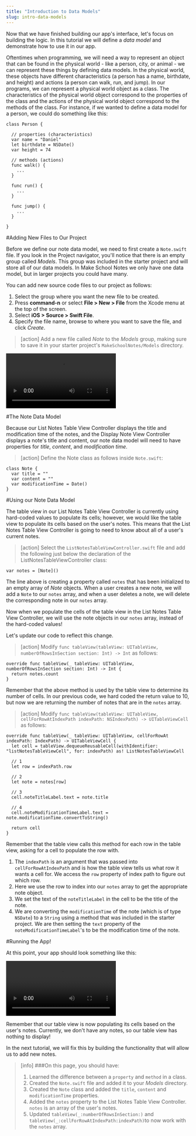 ```yaml
---
title: "Introduction to Data Models"
slug: intro-data-models
---
```


Now that we have finished building our app's interface, let's focus on building the logic. In this tutorial we will define a *data model* and demonstrate how to use it in our app.

Oftentimes when programming, we will need a way to represent an object that can be found in the physical world - like a person, city, or animal - we can represent these things by defining data models. In the physical world, these objects have different characteristics (a person has a name, birthdate, and height) and actions (a person can walk, run, and jump). In our programs, we can represent a physical world object as a class. The characteristics of the physical world object correspond to the properties of the class and the actions of the physical world object correspond to the methods of the class. For instance, if we wanted to define a data model for a person, we could do something like this:

    class Person {

      // properties (characteristics)
      var name = "Daniel"
      let birthdate = NSDate()
      var height = 74

      // methods (actions)
      func walk() {
        ...
      }

      func run() {
        ...
      }

      func jump() {
        ...
      }

    }

#Adding New Files to Our Project

Before we define our note data model, we need to first create a `Note.swift` file. If you look in the Project navigator, you'll notice that there is an empty group called *Models*. This group was included in the starter project and will store all of our data models. In Make School Notes we only have one data model, but in larger projects you could have many.

You can add new source code files to our project as follows:

1. Select the group where you want the new file to be created.
2. Press **command-n** or select **File > New > File** from the Xcode menu at the top of the screen.
3. Select **iOS > Source > Swift File**.
4. Specify the file name, browse to where you want to save the file, and click *Create*.

> [action]
Add a new file called *Note* to the *Models* group, making sure to save it in your starter project's `MakeSchoolNotes/Models` directory.
>
![ms-video](https://s3.amazonaws.com/mgwu-misc/Make+School+Notes/addFile.mov)

#The Note Data Model

Because our List Notes Table View Controller displays the title and modification time of the notes, and the Display Note View Controller displays a note's title and content, our note data model will need to have properties for *title*, *content*, and *modification time*.

> [action]
Define the Note class as follows inside `Note.swift`:
>
    class Note {
      var title = ""
      var content = ""
      var modificationTime = Date()
    }

#Using our Note Data Model

The table view in our List Notes Table View Controller is currently using hard-coded values to populate its cells; however, we would like the table view to populate its cells based on the user's notes. This means that the List Notes Table View Controller is going to need to know about all of a user's current notes.

> [action]
> Select the `ListNotesTableViewController.swift` file and add the following just below the declaration of the ListNotesTableViewController class:
>
    var notes = [Note]()

The line above is creating a property called `notes` that has been initialized to an empty array of *Note* objects. When a user creates a new note, we will add a `Note` to our `notes` array, and when a user deletes a note, we will delete the corresponding note in our `notes` array.

Now when we populate the cells of the table view in the List Notes Table View Controller, we will use the note objects in our `notes` array, instead of the hard-coded values!

Let's update our code to reflect this change.

> [action]
Modify `func tableView(tableView: UITableView, numberOfRowsInSection section: Int) -> Int` as follows:
>
    override func tableView(_ tableView: UITableView, numberOfRowsInSection section: Int) -> Int {
      return notes.count
    }

Remember that the above method is used by the table view to determine its number of cells. In our previous code, we hard coded the return value to 10, but now we are returning the number of notes that are in the `notes` array.

> [action]
Modify `func tableView(tableView: UITableView, cellForRowAtIndexPath indexPath: NSIndexPath) -> UITableViewCell` as follows:
>
    override func tableView(_ tableView: UITableView, cellForRowAt indexPath: IndexPath) -> UITableViewCell {
      let cell = tableView.dequeueReusableCell(withIdentifier: "listNotesTableViewCell", for: indexPath) as! ListNotesTableViewCell
>
      // 1
      let row = indexPath.row
>
      // 2
      let note = notes[row]
>
      // 3
      cell.noteTitleLabel.text = note.title
>
      // 4
      cell.noteModificationTimeLabel.text = note.modificationTime.convertToString()
>      
      return cell
    }

Remember that the table view calls this method for each row in the table view, asking for a cell to populate the row with.

1. The `indexPath` is an argument that was passed into `cellForRowAtIndexPath` and is how the table view tells us what row it wants a cell for. We access the `row` property of index path to figure out which row.
2. Here we use the row to index into our `notes` array to get the appropriate note object.
3. We set the text of the `noteTitleLabel` in the cell to be the title of the note.
4. We are converting the `modificationTime` of the note (which is of type `NSDate`) to a `String` using a method that was included in the starter project. We are then setting the `text` property of the `noteModificationTimeLabel`'s to be the modification time of the note.

#Running the App!

At this point, your app should look something like this:

![ms-video](https://s3.amazonaws.com/mgwu-misc/Make+School+Notes/P07-complete.mov)

Remember that our table view is now populating its cells based on the user's notes. Currently, we don't have any notes, so our table view has nothing to display!

In the next tutorial, we will fix this by building the functionality that will allow us to add new notes.


>[info]
>###On this page, you should have:
>
>1. Learned the difference between a `property` and `method` in a class.
>2. Created the `Note.swift` file and added it to your *Models* directory.
>3. Created the `Note` class and added the `title`, `content` and `modificationTime` properties.
>4. Added the `notes` property to the List Notes Table View Controller. `notes` is an array of the user's notes.
>5. Updated `tableView(_:numberOfRowsInSection:)` and `tableView(_:cellForRowAtIndexPath:indexPath)`to now work with the `notes` array.

